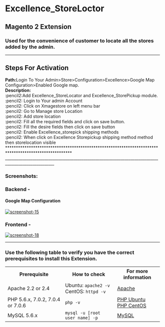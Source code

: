 # Excellence_StoreLoctor
## Magento 2 Extension

### Used for the convenience of customer to locate all the stores added by the admin.



_____________________________________________________________________________________
## Steps For Activation
<div>
	<div>
	   <b>Path:</b>Login To Your Admin>Store>Configuration>Excellence>Google Map Configuration>Enabled Google map.
	</div>
	<div>
		<b>Description: </b>  <div>:pencil2:Add Excellence_StoreLocator and Excellence_StorePickup module.</div> 
		                      <div>:pencil2: Login to Your admin Account</div>
				     <div>:pencil2: Click on Xmagestore on left menu bar</div>
				     <div>:pencil2: Go to Manage store Location </div>
				     <div>:pencil2: Add store location</div>
		<div>:pencil2: Fill all the required fields and click on save button.</div>
                <div>:pencil2: Fill the desire fields then click on save button</div>
	        <div>:pencil2: Enable Excellence_storepick shipping methods</div>
             <div>:pencil2: When click on Excellence Storepickup shipping method method then storelocation visible </div>
	</div>
</div>
******************************************************************************************************
_______________________________________________________________________________________________________

### Screenshots:

### Backend -


#### Google Map Configuration
<a href="https://ibb.co/R6D82mh"><img src="https://i.ibb.co/LgZKSWQ/screenshot-15.png" alt="screenshot-15" border="0"></a>

### Frontend -


<a href="https://ibb.co/t46gMkR"><img src="https://i.ibb.co/kxTjgkZ/screenshot-18.png" alt="screenshot-18" border="0"></a>
___________________________________________________________________________________________________

### Use the following table to verify you have the correct prerequisites to install this Extension.
<table>
	<tbody>
		<tr>
			<th>Prerequisite</th>
			<th>How to check</th>
			<th>For more information</th>
		</tr>
	<tr>
		<td>Apache 2.2 or 2.4</td>
		<td>Ubuntu: <code>apache2 -v</code><br>
		CentOS: <code>httpd -v</code></td>
		<td><a href="https://devdocs.magento.com/guides/v2.2/install-gde/prereq/apache.html">Apache</a></td>
	</tr>
	<tr>
		<td>PHP 5.6.x, 7.0.2, 7.0.4 or 7.0.6</td>
		<td><code>php -v</code></td>
		<td><a href="http://devdocs.magento.com/guides/v2.2/install-gde/prereq/php-ubuntu.html">PHP Ubuntu</a><br><a href="http://devdocs.magento.com/guides/v2.2/install-gde/prereq/php-centos.html">PHP CentOS</a></td>
	</tr>
	<tr><td>MySQL 5.6.x</td>
	<td><code>mysql -u [root user name] -p</code></td>
	<td><a href="http://devdocs.magento.com/guides/v2.2/install-gde/prereq/mysql.html">MySQL</a></td>
	</tr>
</tbody>
</table>

